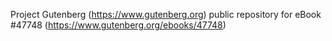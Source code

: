 Project Gutenberg (https://www.gutenberg.org) public repository for eBook #47748 (https://www.gutenberg.org/ebooks/47748)
